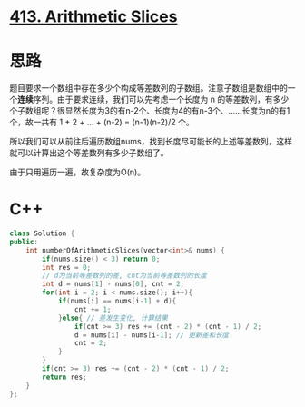 # [413. Arithmetic Slices](https://leetcode.cn/problems/arithmetic-slices/)

# 思路
题目要求一个数组中存在多少个构成等差数列的子数组。注意子数组是数组中的一个**连续**序列。由于要求连续，我们可以先考虑一个长度为 n 的等差数列，有多少个子数组呢？很显然长度为3的有n-2个、长度为4的有n-3个、......长度为n的有1个，故一共有 1 + 2 + ... + (n-2) = (n-1)(n-2)/2 个。

所以我们可以从前往后遍历数组nums，找到长度尽可能长的上述等差数列，这样就可以计算出这个等差数列有多少子数组了。

由于只用遍历一遍，故复杂度为O(n)。

# C++
```C++
class Solution {
public:
    int numberOfArithmeticSlices(vector<int>& nums) {
        if(nums.size() < 3) return 0;
        int res = 0;
        // d为当前等差数列的差, cnt为当前等差数列的长度
        int d = nums[1] - nums[0], cnt = 2;
        for(int i = 2; i < nums.size(); i++){
            if(nums[i] == nums[i-1] + d){
                cnt += 1;
            }else{ // 差发生变化, 计算结果
                if(cnt >= 3) res += (cnt - 2) * (cnt - 1) / 2;
                d = nums[i] - nums[i-1]; // 更新差和长度
                cnt = 2;
            }
        }
        if(cnt >= 3) res += (cnt - 2) * (cnt - 1) / 2;
        return res;
    }
};
```